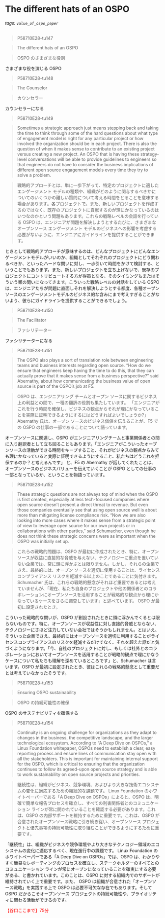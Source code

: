 # The different hats of an OSPO

###### tags: `value_of_ospo_paper`

> P58710E28-tu147

> <g id="1">The different hats of an OSPO </g>

> <g id="1">OSPO のさまざまな役割 </g>

<g id="1">さまざまな役を演じる OSPO </g>

> P58710E28-tu148

> <g id="1">The Counselor</g>

> <g id="1">カウンセラー</g>

<g id="1">カウンセラーになる</g>



> P58710E28-tu149

> <g id="1">Sometimes a strategic approach just means stepping back and taking the time to think through some of the hard questions about what type of engagement model is right for any particular project or how involved the organization should be in each project. There is also the question of when it makes sense to contribute to an existing project versus creating a new project. An OSPO that is having these strategy-level conversations will be able to provide guidelines to engineers so that engineers do not have to consider the business implications of different open source engagement models every time they try to solve a problem. </g>

> <g id="1">戦略的アプローチとは、単に一歩下がって、特定のプロジェクトに適したエンゲージメント モデルの種類や、組織がどのように関与するべきかについてのいくつかの難しい質問について考える時間をとることを意味する場合があります。各プロジェクトで。また、新しいプロジェクトを作成するのではなく、既存のプロジェクトに貢献するのが理にかなっているのはいつなのかという問題もあります。これらの戦略レベルの会話を行っている OSPO は、エンジニアが問題を解決しようとするたびに、さまざまなオープンソース エンゲージメント モデルのビジネスへの影響を考慮する必要がないように、エンジニアにガイドラインを提供することができます。 </g>

<g id="1">ときとして戦略的アプローチが意味するのは、どんなプロジェクトにどんなエンゲージメントモデルがいいのか、組織としてそれぞれのプロジェクトにどう関わるべきか、といったハードな問いに対し、一歩引いて時間をかけて検討する、ということでもあります。また、新しいプロジェクトを立ち上げないで、既存のプロジェクトにコントリビュートする方が得策となる、そのタイミングもまたはそういう類の問いになってきます。こういった戦略レベルの対話をしている OSPO は、エンジニアたちが問題に直面しそれを解決しようとする都度、各種オープンソースのエンゲージメントモデルのビジネス的な含みにまで考えすぎることがないよう、彼らにガイドラインを提供することができるでしょう。 </g>



> P58710E28-tu150

> <g id="1">The Facilitator</g>

> <g id="1">ファシリテーター</g>

<g id="1">ファシリテーターになる</g>



> P58710E28-tu151

> <g id="1">The OSPO also plays a sort of translation role between engineering teams and business interests regarding open source. “How do we ensure that engineers keep having the time to do this, that they can actually prove that it makes sense from a business perspective?” said Abernathy, about how communicating the business value of open source is part of the OSPO’s job at F5.</g>

> <g id="1">OSPO は、エンジニアリング チームとオープン ソースに関するビジネス上の利益との間で、一種の翻訳の役割も果たしています。 「エンジニアがこれを行う時間を確保し、ビジネスの観点からそれが理にかなっていることを実際に証明できるようにするにはどうすればよいでしょうか?」 Abernathy 氏は、オープン ソースのビジネス価値を伝えることが、F5 での OSPO の仕事の一部であることについて語っています。</g>

<g id="1">オープンソースに関連し、OSPO がエンジニアリングチームと事業関係者との間に入り翻訳者として立ち回ることもあります。「エンジニアがこういったオープンソースの活動ができる時間をキープすること、それがビジネスの観点からみても理にかなっていると実際に証明できるようにすること、私たちはどうこれを担保するのか？と考えるんです」 と、F5 の Abernathy が話してくれたことは、オープンソースのビジネスバリューを伝えていくことが OSPO としての仕事の一部となっているか、ということを物語っています。</g>



> P58710E28-tu152

> <g id="1">These strategic questions are not always top of mind when the OSPO is first created, especially at less tech-focused companies where open source doesn’t present a direct threat to revenue. But even those companies eventually see that using open source well is about more than mitigating license compliance risk. “Now we are also looking into more cases where it makes sense from a strategic point of view to leverage open source for our own projects or in collaborations with other parties,” said Schumacher, even though he does not think these strategic concerns were as important when the OSPO was initially set up. </g>

> <g id="1">これらの戦略的問題は、OSPO が最初に作成されたとき、特に、オープン ソースが収益に直接的な脅威を与えない、テクノロジーに重点を置いていない企業では、常に頭に浮かぶとは限りません。しかし、それらの企業でさえ、最終的には、オープン ソースを適切に使用することは、ライセンス コンプライアンス リスクを軽減する以上のことであることに気付きます。 Schumacher 氏は、これらの戦略的懸念がそれほど重要であるとは考えていませんが、「現在、私たち自身のプロジェクトや他の関係者とのコラボレーションにオープンソースを活用することが戦略的な観点から理にかなっているケースをさらに調査しています」と述べています。 OSPO が最初に設定されたとき。 </g>

<g id="1">こういった戦略的な問いが、OSPO が創設されたときに頭に浮かんでくるとは限らないものです。特に、オープンソースが収益性に対し直接的脅威とならない、テクノロジーにさほど注力していない会社ではそうかもしれません。とはいえ、そういった企業でさえ、最終的にはオープンソースを適切に利用することがライセンスコンプライアンスのリスクを軽減するだけでなく、それを超えた話だと気づくようになります。「今、自社のプロジェクトに対し、もしくは社外とのコラボレーションにおいてオープンソースを活用することが戦略的観点で理にかなうケースについて私たちも理解を深めているところです」と、Schumacher は言います。OSPO が最初に設定されたとき、彼はこれらの戦略的懸念として重要だとは考えていなかったそうです。 </g>



> P58710E28-tu153

> <g id="1">Ensuring OSPO sustainability</g>

> <g id="1">OSPO の持続可能性の確保</g>

<g id="1">OSPO のサステナビリティを確保する</g>



> P58710E28-tu154

> <g id="1">Continuity is an ongoing challenge for organizations as they adapt to changes in the business, the competitive landscape, and the larger technological ecosystem. According to “A Deep Dive on OSPOs,” a Linux Foundation whitepaper, OSPOs need to establish a clear, easy reporting process and ensure lines of communication stay open with all the stakeholders. This is important for maintaining internal support for the OSPO, which is critical to ensuring that the organization continues to follow its agreed-upon open source strategy and is able to work sustainability on open source projects and priorities.<x id="2"/></g>

> <g id="1">継続性は、組織がビジネス、競争環境、およびより大きな技術エコシステムの変化に適応するための継続的な課題です。 Linux Foundation のホワイトペーパーである「A Deep Dive on OSPOs」によると、OSPO は、明確で簡単な報告プロセスを確立し、すべての利害関係者とのコミュニケーション ラインが常に開かれていることを確認する必要があります。これは、OSPO の内部サポートを維持するために重要です。これは、OSPO が合意されたオープンソース戦略に引き続き従い、オープンソース プロジェクトと優先事項の持続可能性に取り組むことができるようにするために重要です。<x id="2"/></g>

<g id="1">「継続性」は、組織がビジネスや競争環境やより大きなテクノロジー領域のエコシステムの変化に適応するべく、現在進行中の課題です。 Linux Foundation のホワイトペーパーである「A Deep Dive on OSPOs」では、OSPO は、わかりやすく簡易なレポーティングのプロセスを確立し、ステークホルダーのすべてとのコミュニケーション ラインが常にオープンになっていることを確実にする必要がある、と書かれています。このことは、OSPO に対する組織内でのサポートが維持されていく上で重要です。また、 OSPO は組織が合意された「オープンソース戦略」を実践する上で OSPO は必要不可欠な存在でもあります。そして OSPO だからこそオープンソース プロジェクトの持続可能性や、プライオリティに関わる活動ができるのです。<x id="2"/></g>

<font color="red">【谷口ここまで】75分</font>